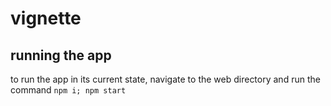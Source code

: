 # vignette

## running the app

to run the app in its current state, navigate to the web directory and run the
command `npm i; npm start`
